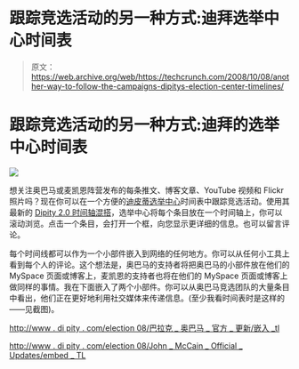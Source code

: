 # 跟踪竞选活动的另一种方式:迪拜选举中心时间表 

> 原文：<https://web.archive.org/web/https://techcrunch.com/2008/10/08/another-way-to-follow-the-campaigns-dipitys-election-center-timelines/>

# 跟踪竞选活动的另一种方式:迪拜的选举中心时间表

![](img/16d1fec9289207f43b12c19807d82183.png)

想关注奥巴马或麦凯恩阵营发布的每条推文、博客文章、YouTube 视频和 Flickr 照片吗？现在你可以在一个方便的[迪皮蒂选举中心](https://web.archive.org/web/20221006214733/http://www.dipity.com/election)时间表中跟踪竞选活动。使用其最新的 [Dipity 2.0 时间轴混搭](https://web.archive.org/web/20221006214733/http://www.beta.techcrunch.com/2008/10/02/dipity-20-its-like-a-timeline-view-for-friendfeed-and-its-fun/)，选举中心将每个条目放在一个时间轴上，你可以滚动浏览。点击一个条目，会打开一个框，向您显示更详细的信息。也可以留言评论。

每个时间线都可以作为一个小部件嵌入到网络的任何地方。你可以从任何小工具上看到每个人的评论。这个想法是，奥巴马的支持者将把奥巴马的小部件放在他们的 MySpace 页面或博客上，麦凯恩的支持者也将在他们的 MySpace 页面或博客上做同样的事情。我在下面嵌入了两个小部件。你可以从奥巴马竞选团队的大量条目中看出，他们正在更好地利用社交媒体来传递信息。(至少我看时间表时是这样的——见截图)。

[http://www . di pity . com/election 08/巴拉克 _ 奥巴马 _ 官方 _ 更新/嵌入 _tl](https://web.archive.org/web/20221006214733/http://www.dipity.com/election08/Barack_Obama_Official_Updates/embed_tl)

[http://www . di pity . com/election 08/John _ McCain _ Official _ Updates/embed _ TL](https://web.archive.org/web/20221006214733/http://www.dipity.com/election08/John_McCain_Official_Updates/embed_tl)